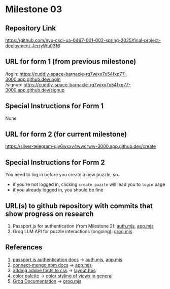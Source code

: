 Milestone 03
===

Repository Link
---
https://github.com/nyu-csci-ua-0467-001-002-spring-2025/final-project-deployment-JerryWu0316

URL for form 1 (from previous milestone) 
---
/login: https://cuddly-space-barnacle-rq7wjxx7x54fxp77-3000.app.github.dev/login  
/signup: https://cuddly-space-barnacle-rq7wjxx7x54fxp77-3000.app.github.dev/signup

Special Instructions for Form 1
---
None

URL for form 2 (for current milestone)
---
https://silver-telegram-qjv6wxxv4wwcrww-3000.app.github.dev/create

Special Instructions for Form 2
---
You need to log in before you create a new puzzle, so... 
* if you're not logged in, clicking `create puzzle` will lead you to `login` page
* if you already logged in, you should be fine

URL(s) to github repository with commits that show progress on research
--- 
1. Passport.js for authentication (from Milestone 2): [auth.mjs](https://github.com/nyu-csci-ua-0467-001-002-spring-2025/final-project-deployment-JerryWu0316/blob/master/backend/routes/auth.mjs), [app.mjs](https://github.com/nyu-csci-ua-0467-001-002-spring-2025/final-project-deployment-JerryWu0316/blob/master/backend/app.mjs#L28&&L34)
2. Groq LLM API for puzzle interactions (ongoing): [groq.mjs](https://github.com/nyu-csci-ua-0467-001-002-spring-2025/final-project-deployment-JerryWu0316/blob/master/backend/groq.mjs#L1&&L122)

References 
---
1. [passport.js authentication docs](http://passportjs.org/docs) -> [auth.mjs](https://github.com/nyu-csci-ua-0467-001-002-spring-2025/final-project-deployment-JerryWu0316/blob/master/backend/routes/auth.mjs#L11&&L117), [app.mjs](https://github.com/nyu-csci-ua-0467-001-002-spring-2025/final-project-deployment-JerryWu0316/blob/master/backend/app.mjs#L28&&L34)
2. [connect-mongo npm docs](https://www.npmjs.com/package/connect-mongo) -> [app.mjs](https://github.com/nyu-csci-ua-0467-001-002-spring-2025/final-project-deployment-JerryWu0316/blob/master/backend/app.mjs#L32)
3. [adding adobe fonts to css](https://helpx.adobe.com/fonts/using/embed-codes.html) -> [layout.hbs](https://github.com/nyu-csci-ua-0467-001-002-spring-2025/final-project-deployment-JerryWu0316/blob/master/backend/views/layout.hbs#L6)
4. [color palette](https://coolors.co/palette/ccd5ae-e9edc9-fefae0-faedcd-d4a373) -> [color styling of views in general](https://github.com/nyu-csci-ua-0467-001-002-spring-2025/final-project-deployment-JerryWu0316/blob/master/backend/views/layout.hbs)
5. [Groq Documentation](https://www.reddit.com/r/reactjs/comments/twmild/autoresize_textarea_height_to_fit_the_content/) -> [groq.mjs](https://github.com/nyu-csci-ua-0467-001-002-spring-2025/final-project-deployment-JerryWu0316/blob/master/backend/groq.mjs#L1&&L122)
